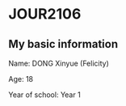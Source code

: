# JOUR2106

## My basic information

Name: DONG Xinyue (Felicity)

Age: 18

Year of school: Year 1

